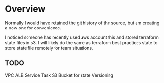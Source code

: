 # Overview
Normally I would have retained the git history of the source, but am creating a new one for convenience.

I noticed someone has recently used aws account this and stored terraform state files in s3. I will likely do the same as terraform best practices state to store state file remotely for team situations.


## TODO
VPC
ALB
Service
Task
S3 Bucket for state
Versioning